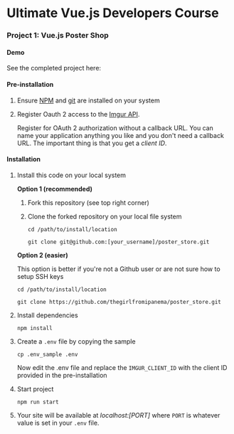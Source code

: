 # Ultimate Vue.js Developers Course

### Project 1: Vue.js Poster Shop

#### Demo

See the completed project here:  

#### Pre-installation

1. Ensure [NPM](https://docs.npmjs.com) and [git](https://git-scm.com/book/en/v2/Getting-Started-Installing-Git) are installed on your system

2. Register Oauth 2 access to the [Imgur API](https://api.imgur.com/oauth2/addclient).

    Register for OAuth 2 authorization without a callback URL. You can name your application anything you like and you don't need a callback URL. The important thing is that you get a *client ID*.

#### Installation

1. Install this code on your local system

    **Option 1 (recommended)**

    1. Fork this repository (see top right corner)
    2. Clone the forked repository on your local file system

        ```
        cd /path/to/install/location

        git clone git@github.com:[your_username]/poster_store.git
        ```

    **Option 2 (easier)**

    This option is better if you're not a Github user or are not sure how to setup SSH keys

    ```
    cd /path/to/install/location

    git clone https://github.com/thegirlfromipanema/poster_store.git
    ```  

2. Install dependencies

    ```
    npm install
    ```

3. Create a `.env` file by copying the sample

    ```
    cp .env_sample .env
    ```

    Now edit the .env file and replace the `IMGUR_CLIENT_ID` with the client ID provided in the pre-installation

4. Start project

    ```
    npm run start
    ```

5. Your site will be available at *localhost:[PORT]* where `PORT` is whatever value is set in your `.env` file.
